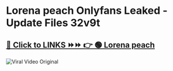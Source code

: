 
 # Lorena peach Onlyfans Leaked - Update Files 32v9t

## <h2><a href="https://clipsfans.com/Lorena_peach&ref=git">🔗 Click to LINKS ⏩⏩ 👉 🟢 Lorena peach </a></h2>

<a href="https://clipsfans.com/Lorena_peach&ref=git" rel="nofollow" data-target="animated-image.originalLink"><img src="https://i.ibb.co.com/xMMVF88/686577567.gif" alt="Viral Video Original" style="max-width: 100%; display: inline-block;" data-target="animated-image.originalImage"></a>

